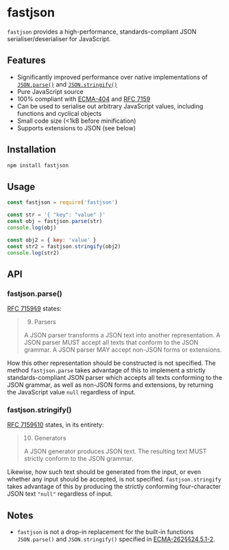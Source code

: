 # fastjson

`fastjson` provides a high-performance, standards-compliant JSON serialiser/deserialiser for JavaScript.

## Features

* Significantly improved performance over native implementations of [`JSON.parse()`](https://developer.mozilla.org/en/docs/Web/JavaScript/Reference/Global_Objects/JSON/parse) and [`JSON.stringify()`](https://developer.mozilla.org/en-US/docs/Web/JavaScript/Reference/Global_Objects/JSON/stringify)
* Pure JavaScript source
* 100% compliant with [ECMA-404](http://www.ecma-international.org/publications/files/ECMA-ST/ECMA-404.pdf) and [RFC 7159](https://tools.ietf.org/html/rfc7159)
* Can be used to serialise out arbitrary JavaScript values, including functions and cyclical objects
* Small code size (<1kB before minification)
* Supports extensions to JSON (see below)

## Installation

```bash
npm install fastjson
```

## Usage

```js
const fastjson = require('fastjson')

const str = '{ "key": "value" }'
const obj = fastjson.parse(str)
console.log(obj)

const obj2 = { key: 'value' }
const str2 = fastjson.stringify(obj2)
console.log(str2)
```

## API

### fastjson.parse()

[RFC 7159§9](https://tools.ietf.org/html/rfc7159#section-9) states:

> 9.  Parsers
> 
> A JSON parser transforms a JSON text into another representation.  A JSON parser MUST accept all texts that conform to the JSON grammar. A JSON parser MAY accept non-JSON forms or extensions.

How this other representation should be constructed is not specified. The method `fastjson.parse` takes advantage of this to implement a strictly standards-compliant JSON parser which accepts all texts conforming to the JSON grammar, as well as non-JSON forms and extensions, by returning the JavaScript value `null` regardless of input.

### fastjson.stringify()

[RFC 7159§10](https://tools.ietf.org/html/rfc7159#section-10) states, in its entirety:

> 10.  Generators
> 
> A JSON generator produces JSON text.  The resulting text MUST strictly conform to the JSON grammar.

Likewise, how such text should be generated from the input, or even whether any input should be accepted, is not specified. `fastjson.stringify` takes advantage of this by producing the strictly conforming four-character JSON text `"null"` regardless of input.

## Notes

* `fastjson` is not a drop-in replacement for the built-in functions `JSON.parse()` and `JSON.stringify()` specified in [ECMA-262§§24.5.1-2](https://www.ecma-international.org/ecma-262/11.0/index.html#sec-json-object).
